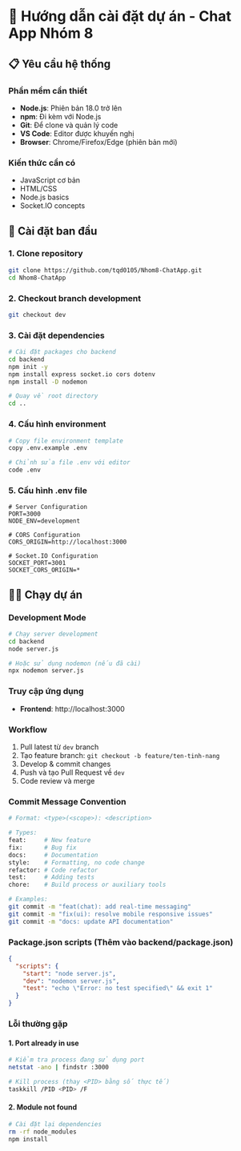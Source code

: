 # 🚀 Hướng dẫn cài đặt dự án - Chat App Nhóm 8

## 📋 Yêu cầu hệ thống

### Phần mềm cần thiết
- **Node.js**: Phiên bản 18.0 trở lên
- **npm**: Đi kèm với Node.js
- **Git**: Để clone và quản lý code
- **VS Code**: Editor được khuyến nghị
- **Browser**: Chrome/Firefox/Edge (phiên bản mới)

### Kiến thức cần có
- JavaScript cơ bản
- HTML/CSS
- Node.js basics
- Socket.IO concepts

## 🔧 Cài đặt ban đầu

### 1. Clone repository
```bash
git clone https://github.com/tqd0105/Nhom8-ChatApp.git
cd Nhom8-ChatApp
```

### 2. Checkout branch development
```bash
git checkout dev
```

### 3. Cài đặt dependencies
```bash
# Cài đặt packages cho backend
cd backend
npm init -y
npm install express socket.io cors dotenv
npm install -D nodemon

# Quay về root directory
cd ..
```

### 4. Cấu hình environment
```bash
# Copy file environment template
copy .env.example .env

# Chỉnh sửa file .env với editor
code .env
```

### 5. Cấu hình .env file
```env
# Server Configuration
PORT=3000
NODE_ENV=development

# CORS Configuration
CORS_ORIGIN=http://localhost:3000

# Socket.IO Configuration
SOCKET_PORT=3001
SOCKET_CORS_ORIGIN=*
```

## 🏃‍♂️ Chạy dự án

### Development Mode
```bash
# Chạy server development
cd backend
node server.js

# Hoặc sử dụng nodemon (nếu đã cài)
npx nodemon server.js
```

### Truy cập ứng dụng
- **Frontend**: http://localhost:3000

### Workflow
1. Pull latest từ `dev` branch
2. Tạo feature branch: `git checkout -b feature/ten-tinh-nang`
3. Develop & commit changes
4. Push và tạo Pull Request về `dev`
5. Code review và merge

### Commit Message Convention
```bash
# Format: <type>(<scope>): <description>

# Types:
feat:     # New feature
fix:      # Bug fix
docs:     # Documentation
style:    # Formatting, no code change
refactor: # Code refactor
test:     # Adding tests
chore:    # Build process or auxiliary tools

# Examples:
git commit -m "feat(chat): add real-time messaging"
git commit -m "fix(ui): resolve mobile responsive issues"
git commit -m "docs: update API documentation"
```

### Package.json scripts (Thêm vào backend/package.json)
```json
{
  "scripts": {
    "start": "node server.js",
    "dev": "nodemon server.js",
    "test": "echo \"Error: no test specified\" && exit 1"
  }
}
```

### Lỗi thường gặp

#### 1. Port already in use
```bash
# Kiểm tra process đang sử dụng port
netstat -ano | findstr :3000

# Kill process (thay <PID> bằng số thực tế)
taskkill /PID <PID> /F
```

#### 2. Module not found
```bash
# Cài đặt lại dependencies
rm -rf node_modules
npm install
```

